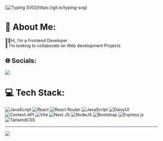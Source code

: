 [![Typing SVG](https://readme-typing-svg.demolab.com?font=Fira+Code&size=30&pause=1000&random=false&width=570&lines=Hello%2C+I+am+Yuvraj+Verma!)](https://git.io/typing-svg)

# 💫 About Me:
👋🏼Hi, I’m a Frontend Developer<br>
👯 I’m looking to collaborate on Web development Projects<br>


## 🌐 Socials:
[![](https://img.shields.io/badge/X-black.svg?logo=X&logoColor=white)](https://x.com/Yuvraj_Verma_15) 

# 💻 Tech Stack:
![JavaScript](https://img.shields.io/badge/javascript-%23323330.svg?style=for-the-badge&logo=javascript&logoColor=%23F7DF1E) ![React](https://img.shields.io/badge/react-%2320232a.svg?style=for-the-badge&logo=react&logoColor=%2361DAFB) ![React Router](https://img.shields.io/badge/React_Router-CA4245?style=for-the-badge&logo=react-router&logoColor=white) ![JavaScript](https://img.shields.io/badge/javascript-%23323330.svg?style=for-the-badge&logo=javascript&logoColor=%23F7DF1E) ![DaisyUI](https://img.shields.io/badge/daisyui-5A0EF8?style=for-the-badge&logo=daisyui&logoColor=white) ![Context-API](https://img.shields.io/badge/Context--Api-000000?style=for-the-badge&logo=react) ![Vite](https://img.shields.io/badge/vite-%23646CFF.svg?style=for-the-badge&logo=vite&logoColor=white) ![Next JS](https://img.shields.io/badge/Next-black?style=for-the-badge&logo=next.js&logoColor=white) ![NodeJS](https://img.shields.io/badge/node.js-6DA55F?style=for-the-badge&logo=node.js&logoColor=white) ![Bootstrap](https://img.shields.io/badge/bootstrap-%238511FA.svg?style=for-the-badge&logo=bootstrap&logoColor=white) ![Express.js](https://img.shields.io/badge/express.js-%23404d59.svg?style=for-the-badge&logo=express&logoColor=%2361DAFB) ![TailwindCSS](https://img.shields.io/badge/tailwindcss-%2338B2AC.svg?style=for-the-badge&logo=tailwind-css&logoColor=white)
<!-- # 📊 GitHub Stats:
![](https://github-readme-stats.vercel.app/api?username=yuvrajv-77&theme=dark&hide_border=false&include_all_commits=true&count_private=false)<br/>
![](https://github-readme-streak-stats.herokuapp.com/?user=yuvrajv-77&theme=dark&hide_border=false)<br/>
![](https://github-readme-stats.vercel.app/api/top-langs/?username=yuvrajv-77&theme=dark&hide_border=false&include_all_commits=true&count_private=false&layout=compact) -->

---
[![](https://visitcount.itsvg.in/api?id=yuvrajv-77&icon=0&color=0)](https://visitcount.itsvg.in)

<!-- Proudly created with GPRM ( https://gprm.itsvg.in ) -->
